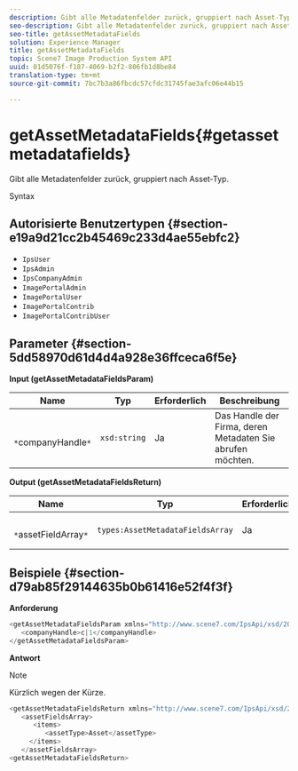 ```yaml
---
description: Gibt alle Metadatenfelder zurück, gruppiert nach Asset-Typ.
seo-description: Gibt alle Metadatenfelder zurück, gruppiert nach Asset-Typ.
seo-title: getAssetMetadataFields
solution: Experience Manager
title: getAssetMetadataFields
topic: Scene7 Image Production System API
uuid: 01d5076f-f187-4069-b2f2-806fb1d8be84
translation-type: tm+mt
source-git-commit: 7bc7b3a86fbcdc57cfdc31745fae3afc06e44b15

---
```



# getAssetMetadataFields{#getassetmetadatafields}

Gibt alle Metadatenfelder zurück, gruppiert nach Asset-Typ.

Syntax

## Autorisierte Benutzertypen {#section-e19a9d21cc2b45469c233d4ae55ebfc2}

* `IpsUser`
* `IpsAdmin`
* `IpsCompanyAdmin`
* `ImagePortalAdmin`
* `ImagePortalUser`
* `ImagePortalContrib`
* `ImagePortalContribUser`

## Parameter {#section-5dd58970d61d4d4a928e36ffceca6f5e}

**Input (getAssetMetadataFieldsParam)**

| Name | Typ | Erforderlich | Beschreibung |
|---|---|---|---|
| ` *`companyHandle`*` | `xsd:string` | Ja | Das Handle der Firma, deren Metadaten Sie abrufen möchten. |

**Output (getAssetMetadataFieldsReturn)**

| Name | Typ | Erforderlich | Beschreibung |
|---|---|---|---|
| ` *`assetFieldArray`*` | `types:AssetMetadataFieldsArray` | Ja | Array von Metadatenfeldern nach Asset-Typ. |

## Beispiele {#section-d79ab85f29144635b0b61416e52f4f3f}

**Anforderung**

```java
<getAssetMetadataFieldsParam xmlns="http://www.scene7.com/IpsApi/xsd/2009-07-31">
   <companyHandle>c|1</companyHandle>
</getAssetMetadataFieldsParam>
```

**Antwort**

>[!NOTE]
>
>Kürzlich wegen der Kürze.

```java
<getAssetMetadataFieldsReturn xmlns="http://www.scene7.com/IpsApi/xsd/2009-07-31">
   <assetFieldsArray>
      <items>
         <assetType>Asset</assetType>
     </items>
   </assetFieldsArray>
<getAssetMetadataFieldsReturn>
```

